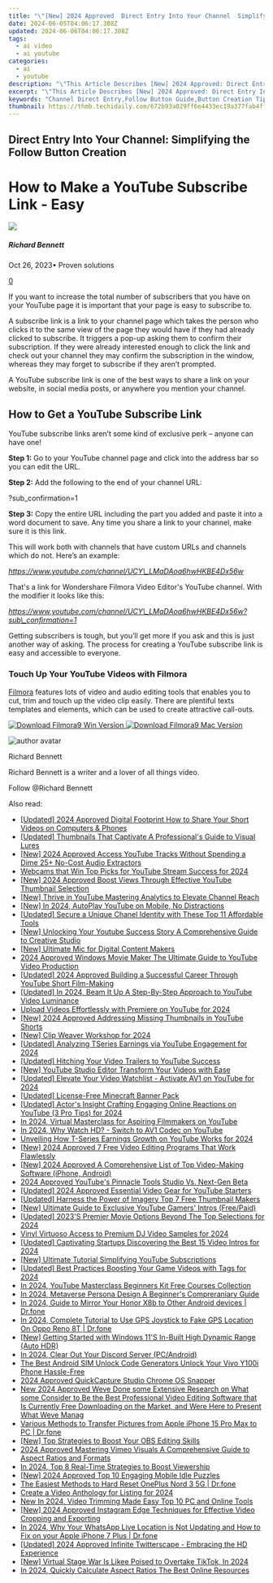 ```yaml
---
title: "\"[New] 2024 Approved  Direct Entry Into Your Channel  Simplifying the Follow Button Creation\""
date: 2024-06-05T04:06:17.308Z
updated: 2024-06-06T04:06:17.308Z
tags:
  - ai video
  - ai youtube
categories:
  - ai
  - youtube
description: "\"This Article Describes [New] 2024 Approved: Direct Entry Into Your Channel: Simplifying the Follow Button Creation\""
excerpt: "\"This Article Describes [New] 2024 Approved: Direct Entry Into Your Channel: Simplifying the Follow Button Creation\""
keywords: "Channel Direct Entry,Follow Button Guide,Button Creation Tips,Simplify Button Make,Entering Channels Fast,Button Building Easy,Quick Button Setup"
thumbnail: https://thmb.techidaily.com/672b93a029ff6e4433ec19a377fab4ffa2a67286a950d0a63433c57fd863da90.jpg
---
```


## Direct Entry Into Your Channel: Simplifying the Follow Button Creation

# How to Make a YouTube Subscribe Link - Easy

![](https://images.wondershare.com/filmora/article-images/richard-bennett.jpg)

##### Richard Bennett

 Oct 26, 2023• Proven solutions

[0](#commentsBoxSeoTemplate)

If you want to increase the total number of subscribers that you have on your YouTube page it is important that your page is easy to subscribe to.

A subscribe link is a link to your channel page which takes the person who clicks it to the same view of the page they would have if they had already clicked to subscribe. It triggers a pop-up asking them to confirm their subscription. If they were already interested enough to click the link and check out your channel they may confirm the subscription in the window, whereas they may forget to subscribe if they aren’t prompted.

A YouTube subscribe link is one of the best ways to share a link on your website, in social media posts, or anywhere you mention your channel.

## How to Get a YouTube Subscribe Link

YouTube subscribe links aren’t some kind of exclusive perk – anyone can have one!

**Step 1:** Go to your YouTube channel page and click into the address bar so you can edit the URL.

**Step 2:** Add the following to the end of your channel URL:

?sub\_confirmation=1

**Step 3:** Copy the entire URL including the part you added and paste it into a word document to save. Any time you share a link to your channel, make sure it is this link.

This will work both with channels that have custom URLs and channels which do not. Here’s an example:

_<https://www.youtube.com/channel/UCY\_LMaDAoa6hwHKBE4Dx56w>_

That's a link for Wondershare Filmora Video Editor's YouTube channel. With the modifier it looks like this:

_<https://www.youtube.com/channel/UCY\_LMaDAoa6hwHKBE4Dx56w?sub\_confirmation=1>_

Getting subscribers is tough, but you’ll get more if you ask and this is just another way of asking. The process for creating a YouTube subscribe link is easy and accessible to everyone.

### Touch Up Your YouTube Videos with Filmora

[Filmora](https://tools.techidaily.com/wondershare/filmora/download/) features lots of video and audio editing tools that enables you to cut, trim and touch up the video clip easily. There are plentiful texts templates and elements, which can be used to create attractive call-outs.

[![Download Filmora9 Win Version](https://images.wondershare.com/filmora/guide/download-btn-win.jpg) ](https://tools.techidaily.com/wondershare/filmora/download/) [![Download Filmora9 Mac Version](https://images.wondershare.com/filmora/guide/download-btn-mac.jpg) ](https://tools.techidaily.com/wondershare/filmora/download/)

![author avatar](https://images.wondershare.com/filmora/article-images/richard-bennett.jpg)

Richard Bennett

Richard Bennett is a writer and a lover of all things video.

Follow @Richard Bennett

<span class="atpl-alsoreadstyle">Also read:</span>
<div><ul>
<li><a href="https://facebook-record-videos.techidaily.com/updated-2024-approved-digital-footprint-how-to-share-your-short-videos-on-computers-and-phones/"><u>[Updated] 2024 Approved  Digital Footprint  How to Share Your Short Videos on Computers & Phones</u></a></li>
<li><a href="https://facebook-record-videos.techidaily.com/updated-thumbnails-that-captivate-a-professionals-guide-to-visual-lures/"><u>[Updated] Thumbnails That Captivate  A Professional's Guide to Visual Lures</u></a></li>
<li><a href="https://facebook-record-videos.techidaily.com/new-2024-approved-access-youtube-tracks-without-spending-a-dime-25plus-no-cost-audio-extractors/"><u>[New] 2024 Approved  Access YouTube Tracks Without Spending a Dime  25+ No-Cost Audio Extractors</u></a></li>
<li><a href="https://facebook-record-videos.techidaily.com/webcams-that-win-top-picks-for-youtube-stream-success-for-2024/"><u>Webcams that Win  Top Picks for YouTube Stream Success for 2024</u></a></li>
<li><a href="https://facebook-record-videos.techidaily.com/new-2024-approved-boost-views-through-effective-youtube-thumbnail-selection/"><u>[New] 2024 Approved  Boost Views Through Effective YouTube Thumbnail Selection</u></a></li>
<li><a href="https://facebook-record-videos.techidaily.com/new-thrive-in-youtube-mastering-analytics-to-elevate-channel-reach/"><u>[New] Thrive in YouTube  Mastering Analytics to Elevate Channel Reach</u></a></li>
<li><a href="https://facebook-record-videos.techidaily.com/new-in-2024-autoplay-youtube-on-mobile-no-distractions/"><u>[New] In 2024, AutoPlay YouTube on Mobile, No Distractions</u></a></li>
<li><a href="https://facebook-record-videos.techidaily.com/updated-secure-a-unique-chanel-identity-with-these-top-11-affordable-tools/"><u>[Updated] Secure a Unique Chanel Identity with These Top 11 Affordable Tools</u></a></li>
<li><a href="https://facebook-record-videos.techidaily.com/new-unlocking-your-youtube-success-story-a-comprehensive-guide-to-creative-studio/"><u>[New] Unlocking Your Youtube Success Story  A Comprehensive Guide to Creative Studio</u></a></li>
<li><a href="https://facebook-record-videos.techidaily.com/new-ultimate-mic-for-digital-content-makers/"><u>[New] Ultimate Mic for Digital Content Makers</u></a></li>
<li><a href="https://facebook-record-videos.techidaily.com/2024-approved-windows-movie-maker-the-ultimate-guide-to-youtube-video-production/"><u>2024 Approved  Windows Movie Maker  The Ultimate Guide to YouTube Video Production</u></a></li>
<li><a href="https://facebook-record-videos.techidaily.com/updated-2024-approved-building-a-successful-career-through-youtube-short-film-making/"><u>[Updated] 2024 Approved  Building a Successful Career Through YouTube Short Film-Making</u></a></li>
<li><a href="https://facebook-record-videos.techidaily.com/updated-in-2024-beam-it-up-a-step-by-step-approach-to-youtube-video-luminance/"><u>[Updated] In 2024, Beam It Up  A Step-By-Step Approach to YouTube Video Luminance</u></a></li>
<li><a href="https://facebook-record-videos.techidaily.com/upload-videos-effortlessly-with-premiere-on-youtube-for-2024/"><u>Upload Videos Effortlessly with Premiere on YouTube for 2024</u></a></li>
<li><a href="https://facebook-record-videos.techidaily.com/new-2024-approved-addressing-missing-thumbnails-in-youtube-shorts/"><u>[New] 2024 Approved  Addressing Missing Thumbnails in YouTube Shorts</u></a></li>
<li><a href="https://facebook-record-videos.techidaily.com/new-clip-weaver-workshop-for-2024/"><u>[New] Clip Weaver Workshop for 2024</u></a></li>
<li><a href="https://facebook-record-videos.techidaily.com/updated-analyzing-tseries-earnings-via-youtube-engagement-for-2024/"><u>[Updated] Analyzing TSeries Earnings via YouTube Engagement for 2024</u></a></li>
<li><a href="https://facebook-record-videos.techidaily.com/updated-hitching-your-video-trailers-to-youtube-success/"><u>[Updated] Hitching Your Video Trailers to YouTube Success</u></a></li>
<li><a href="https://facebook-record-videos.techidaily.com/new-youtube-studio-editor-transform-your-videos-with-ease/"><u>[New] YouTube Studio Editor  Transform Your Videos with Ease</u></a></li>
<li><a href="https://facebook-record-videos.techidaily.com/updated-elevate-your-video-watchlist-activate-av1-on-youtube-for-2024/"><u>[Updated] Elevate Your Video Watchlist - Activate AV1 on YouTube for 2024</u></a></li>
<li><a href="https://facebook-record-videos.techidaily.com/updated-license-free-minecraft-banner-pack/"><u>[Updated] License-Free Minecraft Banner Pack</u></a></li>
<li><a href="https://facebook-record-videos.techidaily.com/updated-actors-insight-crafting-engaging-online-reactions-on-youtube-3-pro-tips-for-2024/"><u>[Updated] Actor's Insight  Crafting Engaging Online Reactions on YouTube (3 Pro Tips) for 2024</u></a></li>
<li><a href="https://facebook-record-videos.techidaily.com/in-2024-virtual-masterclass-for-aspiring-filmmakers-on-youtube/"><u>In 2024, Virtual Masterclass for Aspiring Filmmakers on YouTube</u></a></li>
<li><a href="https://facebook-record-videos.techidaily.com/in-2024-why-watch-hd-switch-to-av1-codec-on-youtube/"><u>In 2024, Why Watch HD? - Switch to AV1 Codec on YouTube</u></a></li>
<li><a href="https://facebook-record-videos.techidaily.com/unveiling-how-t-series-earnings-growth-on-youtube-works-for-2024/"><u>Unveiling How T-Series Earnings Growth on YouTube Works for 2024</u></a></li>
<li><a href="https://facebook-record-videos.techidaily.com/new-2024-approved-7-free-video-editing-programs-that-work-flawlessly/"><u>[New] 2024 Approved  7 Free Video Editing Programs That Work Flawlessly</u></a></li>
<li><a href="https://facebook-record-videos.techidaily.com/new-2024-approved-a-comprehensive-list-of-top-video-making-software-iphone-android/"><u>[New] 2024 Approved  A Comprehensive List of Top Video-Making Software (iPhone, Android)</u></a></li>
<li><a href="https://facebook-record-videos.techidaily.com/2024-approved-youtubes-pinnacle-tools-studio-vs-next-gen-beta/"><u>2024 Approved  YouTube's Pinnacle Tools  Studio Vs. Next-Gen Beta</u></a></li>
<li><a href="https://facebook-record-videos.techidaily.com/updated-2024-approved-essential-video-gear-for-youtube-starters/"><u>[Updated] 2024 Approved  Essential Video Gear for YouTube Starters</u></a></li>
<li><a href="https://facebook-record-videos.techidaily.com/updated-harness-the-power-of-imagery-top-7-free-thumbnail-makers/"><u>[Updated] Harness the Power of Imagery  Top 7 Free Thumbnail Makers</u></a></li>
<li><a href="https://facebook-record-videos.techidaily.com/new-ultimate-guide-to-exclusive-youtube-gamers-intros-freepaid/"><u>[New] Ultimate Guide to Exclusive YouTube Gamers' Intros (Free/Paid)</u></a></li>
<li><a href="https://facebook-record-videos.techidaily.com/updated-2023s-premier-movie-options-beyond-the-top-selections-for-2024/"><u>[Updated] 2023'S Premier Movie Options  Beyond The Top Selections for 2024</u></a></li>
<li><a href="https://facebook-record-videos.techidaily.com/vinyl-virtuoso-access-to-premium-dj-video-samples-for-2024/"><u>Vinyl Virtuoso  Access to Premium DJ Video Samples for 2024</u></a></li>
<li><a href="https://facebook-record-videos.techidaily.com/updated-captivating-startups-discovering-the-best-15-video-intros-for-2024/"><u>[Updated] Captivating Startups  Discovering the Best 15 Video Intros for 2024</u></a></li>
<li><a href="https://facebook-record-videos.techidaily.com/new-ultimate-tutorial-simplifying-youtube-subscriptions/"><u>[New] Ultimate Tutorial  Simplifying YouTube Subscriptions</u></a></li>
<li><a href="https://facebook-record-videos.techidaily.com/updated-best-practices-boosting-your-game-videos-with-tags-for-2024/"><u>[Updated] Best Practices  Boosting Your Game Videos with Tags for 2024</u></a></li>
<li><a href="https://facebook-record-videos.techidaily.com/in-2024-youtube-masterclass-beginners-kit-free-courses-collection/"><u>In 2024, YouTube Masterclass Beginners Kit  Free Courses Collection</u></a></li>
<li><a href="https://extra-skills.techidaily.com/in-2024-metaverse-persona-design-a-beginners-compreraniary-guide/"><u>In 2024, Metaverse Persona Design  A Beginner's Compreraniary Guide</u></a></li>
<li><a href="https://screen-mirror.techidaily.com/in-2024-guide-to-mirror-your-honor-x8b-to-other-android-devices-drfone-by-drfone-android/"><u>In 2024, Guide to Mirror Your Honor X8b to Other Android devices | Dr.fone</u></a></li>
<li><a href="https://review-topics.techidaily.com/in-2024-complete-tutorial-to-use-gps-joystick-to-fake-gps-location-on-oppo-reno-8t-drfone-by-drfone-virtual-android/"><u>In 2024, Complete Tutorial to Use GPS Joystick to Fake GPS Location On Oppo Reno 8T | Dr.fone</u></a></li>
<li><a href="https://some-techniques.techidaily.com/new-getting-started-with-windows-11s-in-built-high-dynamic-range-auto-hdr/"><u>[New] Getting Started with Windows 11'S In-Built High Dynamic Range (Auto HDR)</u></a></li>
<li><a href="https://discord-videos.techidaily.com/in-2024-clear-out-your-discord-server-pcandroid/"><u>In 2024, Clear Out Your Discord Server (PC/Android)</u></a></li>
<li><a href="https://sim-unlock.techidaily.com/the-best-android-sim-unlock-code-generators-unlock-your-vivo-y100i-phone-hassle-free-by-drfone-android/"><u>The Best Android SIM Unlock Code Generators Unlock Your Vivo Y100i Phone Hassle-Free</u></a></li>
<li><a href="https://video-capture.techidaily.com/2024-approved-quickcapture-studio-chrome-os-snapper/"><u>2024 Approved  QuickCapture Studio  Chrome OS Snapper</u></a></li>
<li><a href="https://video-creation-software.techidaily.com/new-2024-approved-weve-done-some-extensive-research-on-what-some-consider-to-be-the-best-professional-video-editing-software-that-is-currently-free-download/"><u>New 2024 Approved Weve Done some Extensive Research on What some Consider to Be the Best Professional Video Editing Software that Is Currently Free Downloading on the Market, and Were Here to Present What Weve Manag</u></a></li>
<li><a href="https://iphone-transfer.techidaily.com/various-methods-to-transfer-pictures-from-apple-iphone-15-pro-max-to-pc-drfone-by-drfone-transfer-from-ios/"><u>Various Methods to Transfer Pictures from Apple iPhone 15 Pro Max to PC | Dr.fone</u></a></li>
<li><a href="https://remote-screen-capture.techidaily.com/new-top-strategies-to-boost-your-obs-editing-skills/"><u>[New] Top Strategies to Boost Your OBS Editing Skills</u></a></li>
<li><a href="https://sound-optimizing.techidaily.com/2024-approved-mastering-vimeo-visuals-a-comprehensive-guide-to-aspect-ratios-and-formats/"><u>2024 Approved Mastering Vimeo Visuals A Comprehensive Guide to Aspect Ratios and Formats</u></a></li>
<li><a href="https://youtube-help.techidaily.com/in-2024-top-8-real-time-strategies-to-boost-viewership/"><u>In 2024, Top 8 Real-Time Strategies to Boost Viewership</u></a></li>
<li><a href="https://video-capture.techidaily.com/new-2024-approved-top-10-engaging-mobile-idle-puzzles/"><u>[New] 2024 Approved  Top 10 Engaging Mobile Idle Puzzles</u></a></li>
<li><a href="https://techidaily.com/the-easiest-methods-to-hard-reset-oneplus-nord-3-5g-drfone-by-drfone-reset-android-reset-android/"><u>The Easiest Methods to Hard Reset OnePlus Nord 3 5G | Dr.fone</u></a></li>
<li><a href="https://extra-information.techidaily.com/create-a-video-anthology-for-listing-for-2024/"><u>Create a Video Anthology for Listing for 2024</u></a></li>
<li><a href="https://ai-driven-video-production.techidaily.com/new-in-2024-video-trimming-made-easy-top-10-pc-and-online-tools/"><u>New In 2024, Video Trimming Made Easy Top 10 PC and Online Tools</u></a></li>
<li><a href="https://instagram-videos.techidaily.com/new-2024-approved-instagram-edge-techniques-for-effective-video-cropping-and-exporting/"><u>[New] 2024 Approved  Instagram Edge  Techniques for Effective Video Cropping and Exporting</u></a></li>
<li><a href="https://location-social.techidaily.com/in-2024-why-your-whatsapp-live-location-is-not-updating-and-how-to-fix-on-your-apple-iphone-7-plus-drfone-by-drfone-virtual-ios/"><u>In 2024, Why Your WhatsApp Live Location is Not Updating and How to Fix on your Apple iPhone 7 Plus | Dr.fone</u></a></li>
<li><a href="https://twitter-videos.techidaily.com/updated-2024-approved-infinite-twitterscape-embracing-the-hd-experience/"><u>[Updated] 2024 Approved  Infinite Twitterscape - Embracing the HD Experience</u></a></li>
<li><a href="https://tiktok-videos.techidaily.com/new-virtual-stage-war-is-likee-poised-to-overtake-tiktok-in-2024/"><u>[New] Virtual Stage War  Is Likee Poised to Overtake TikTok, In 2024</u></a></li>
<li><a href="https://ai-driven-video-production.techidaily.com/in-2024-quickly-calculate-aspect-ratios-the-best-online-resources/"><u>In 2024, Quickly Calculate Aspect Ratios The Best Online Resources</u></a></li>
</ul></div>

<ins class="adsbygoogle"
      style="display:block"
      data-ad-client="ca-pub-7571918770474297"
      data-ad-slot="8358498916"
      data-ad-format="auto"
      data-full-width-responsive="true"></ins>
